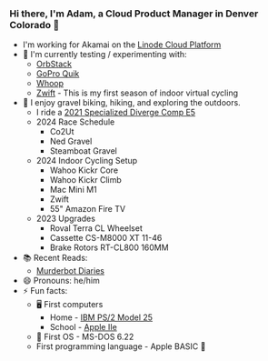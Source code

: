 ### Hi there, I'm Adam, a Cloud Product Manager in Denver Colorado 👋

- I'm working for Akamai on the [Linode Cloud Platform](https://www.linode.com/)
- 🧪 I'm currently testing / experimenting with:
  - [OrbStack](https://orbstack.dev/)
  - [GoPro Quik](https://gopro.com/en/us/shop/quik-app-video-photo-editor)
  - [Whoop](https://www.whoop.com/us/en/)
  - [Zwift](https://www.zwift.com/) - This is my first season of indoor virtual cycling
- 🚵 I enjoy gravel biking, hiking, and exploring the outdoors.
  -  I ride a [2021 Specialized Diverge Comp E5](https://www.specialized.com/us/en/diverge-comp-e5/p/199685?color=320086-199685)
    - 2024 Race Schedule
      - Co2Ut
      - Ned Gravel
      - Steamboat Gravel
    - 2024 Indoor Cycling Setup
      - Wahoo Kickr Core
      - Wahoo Kickr Climb
      - Mac Mini M1
      - Zwift
      - 55" Amazon Fire TV
    - 2023 Upgrades
      - Roval Terra CL Wheelset
      - Cassette CS-M8000 XT 11-46
      - Brake Rotors RT-CL800 160MM
- 📚 Recent Reads:
  - [Murderbot Diaries](https://marthawells.com/murderbot.htm)
- 😄 Pronouns: he/him
- ⚡ Fun facts:
  - 🖥️ First computers
    - Home - [IBM PS/2 Model 25](https://en.wikipedia.org/wiki/IBM_PS/2_Model_25)
    - School - [Apple IIe](https://en.wikipedia.org/wiki/Apple_IIe)
  - 💾 First OS - MS-DOS 6.22
  - First programming language - Apple BASIC 🤣
